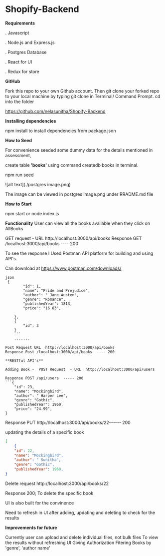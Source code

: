 # Shopify-Backend

**Requirements**

. Javascript

. Node.js and Express.js

. Postgres Database

. React for UI

. Redux for store


**GitHub**

Fork this repo to your own Github account. Then git clone your forked repo to your local machine by typing git clone in Terminal/ Command Prompt. cd into the folder

https://github.com/nelasunitha/Shopify-Backend

**Installing dependencies**

npm install to install dependencies from package.json

**How to Seed**

For convenience seeded some dummy data for the details mentioned in assessment,

create table **'books'**  using command createdb books in terminal.

npm run seed

![alt text](./postgres image.png)

The image can be viewed in postgres image.png under RRADME.md file

**How to Start**

npm start or node index.js

**Functionality**
User can view all the books available when they click on AllBooks

GET request -  URL  http://localhost:3000/api/books
Response GET /localhost:3000/api/books  ---- 200

To see the response I Used Postman API platform for building and using API's.

Can download at https://www.postman.com/downloads/



``` 
json
 {
        "id": 1,
        "name": "Pride and Prejudice",
        "author": " Jane Austen",
        "genre": "Romance",
        "publishedYear": 1813,
        "price": "16.83",

    },
    {
        "id": 3
    }
    ```
    .......

Post Request URL  http://localhost:3000/api/books
Response Post /localhost:3000/api/books  ---- 200

**RESTful API's**

Adding Book -  POST Request  - URL  http://localhost:3000/api/users

Response POST /api/users  ----- 200
```{
    "id": 23,
    "name": "Mockingbird",
    "author": " Harper Lee",
    "genre": "Gothic",
    "publishedYear": 1960,
    "price": "24.99",
}
```



Response PUT http://localhost:3000/api/books/22------ 200

updating the details of a specific book


``` json
[
    {
    "id": 22,
    "name": "Mockingbird",
    "author": " Sunitha",
    "genre": "Gothic",
    "publishedYear": 1960,
}
```
Delete request http://localhost:3000/api/books/22

Response 200;
 To delete the specific book

 UI is also built for the convinence

Need to refresh in UI after adding, updating and deleting to check for the results


**Improvements for future**

Currently user can upload and delete individual files, not bulk files
To view the results without refreshing UI
Giving Authorization
Fitering Books by 'genre', 'author name'
